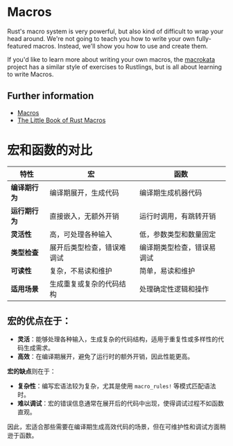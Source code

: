 # Macros

Rust's macro system is very powerful, but also kind of difficult to wrap your
head around. We're not going to teach you how to write your own fully-featured
macros. Instead, we'll show you how to use and create them.

If you'd like to learn more about writing your own macros, the
[macrokata](https://github.com/tfpk/macrokata) project has a similar style
of exercises to Rustlings, but is all about learning to write Macros.

## Further information

- [Macros](https://doc.rust-lang.org/book/ch19-06-macros.html)
- [The Little Book of Rust Macros](https://veykril.github.io/tlborm/)


# 宏和函数的对比

| 特性           | 宏                                  | 函数                          |
|----------------|------------------------------------|-------------------------------|
| **编译期行为** | 编译期展开，生成代码               | 编译期生成机器代码            |
| **运行期行为** | 直接嵌入，无额外开销               | 运行时调用，有跳转开销        |
| **灵活性**     | 高，可处理各种输入                 | 低，参数类型和数量固定        |
| **类型检查**   | 展开后类型检查，错误难调试         | 编译期类型检查，错误易调试    |
| **可读性**     | 复杂，不易读和维护                 | 简单，易读和维护              |
| **适用场景**   | 生成重复或复杂的代码结构           | 处理确定性逻辑和操作          |


## 宏的优点在于：

- **灵活**：能够处理各种输入，生成复杂的代码结构，适用于重复性或多样性的代码生成需求。
- **高效**：在编译期展开，避免了运行时的额外开销，因此性能更高。

**宏的缺点**则在于：

- **复杂性**：编写宏语法较为复杂，尤其是使用 `macro_rules!` 等模式匹配语法时。
- **难以调试**：宏的错误信息通常在展开后的代码中出现，使得调试过程不如函数直观。

因此，宏适合那些需要在编译期生成高效代码的场景，但在可维护性和调试方面稍逊于函数。